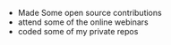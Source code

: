 - Made Some open source contributions
- attend some of the online webinars
- coded some of my private repos
